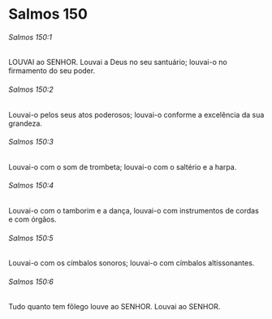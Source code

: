 # Salmos 150

###### Salmos 150:1

LOUVAI ao SENHOR. Louvai a Deus no seu santuário; louvai-o no firmamento do seu poder.

###### Salmos 150:2

Louvai-o pelos seus atos poderosos; louvai-o conforme a excelência da sua grandeza.

###### Salmos 150:3

Louvai-o com o som de trombeta; louvai-o com o saltério e a harpa.

###### Salmos 150:4

Louvai-o com o tamborim e a dança, louvai-o com instrumentos de cordas e com órgãos.

###### Salmos 150:5

Louvai-o com os címbalos sonoros; louvai-o com címbalos altissonantes.

###### Salmos 150:6

Tudo quanto tem fôlego louve ao SENHOR. Louvai ao SENHOR.

